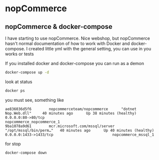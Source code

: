 # nopCommerce
## nopCommerce & docker-compose

I have starting to use nopCommerce.
Nice webshop, but nopCommerce hasn't normal documentation of how to work with Docker and docker-compose. I created little yml with the general setting, you can use in you works or tests

If you installed docker and docker-compose
you can run as a demon
```bash
docker-compose up -d
```

look at status
```bash
docker ps
```
you must see, something like
```
ae836036d5f6        nopcommerceteam/nopcommerce      "dotnet Nop.Web.dll"     40 minutes ago      Up 38 minutes (healthy)   0.0.0.0:80->80/tcp                               nopcommerce_nopcommerce_1
9ba1078a9d61        mcr.microsoft.com/mssql/server   "/opt/mssql/bin/perm…"   40 minutes ago      Up 40 minutes (healthy)   0.0.0.0:1433->1433/tcp                           nopcommerce_mssql_1
```

for stop
```bash
docker-compose down
```
